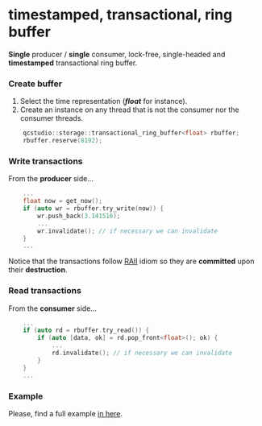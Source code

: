 # timestamped, transactional, ring buffer
**Single** producer / **single** consumer, lock-free, single-headed and **timestamped** transactional ring buffer.

### Create buffer 

1. Select the time representation (_**float**_ for instance).
2. Create an instance on any thread that is not the consumer nor the consumer threads.

```c++
    qcstudio::storage::transactional_ring_buffer<float> rbuffer;
    rbuffer.reserve(8192);
```

### Write transactions

From the **producer** side...

```c++
    ...
    float now = get_now();
    if (auto wr = rbuffer.try_write(now)) {
        wr.push_back(3.141516);
        ...
        wr.invalidate(); // if necessary we can invalidate
    }
    ...
```

Notice that the transactions follow [RAII](https://en.cppreference.com/w/cpp/language/raii) idiom so they are **committed** upon their **destruction**.

### Read transactions

From the **consumer** side...

```c++
    ...
    if (auto rd = rbuffer.try_read()) { 
        if (auto [data, ok] = rd.pop_front<float>(); ok) {
            ... 
            rd.invalidate(); // if necessary we can invalidate
        }
    }
    ...
```

### Example

Please, find a full example [in here](https://github.com/galtza/transactional-ring-buffer/blob/master/example/crc32.cpp).

